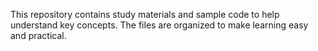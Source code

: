 This repository contains study materials and sample code to help understand key concepts.
The files are organized to make learning easy and practical.
